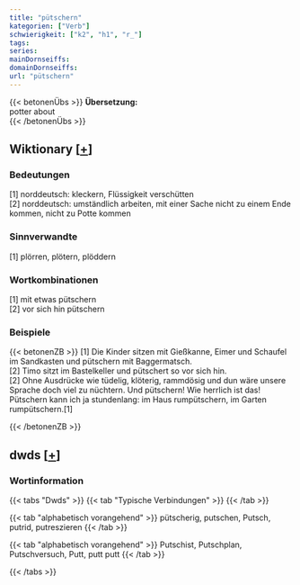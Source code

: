 ```yaml
---
title: "pütschern"
kategorien: ["Verb"]
schwierigkeit: ["k2", "h1", "r_"]
tags:
series:
mainDornseiffs:
domainDornseiffs:
url: "pütschern"
---
```


{{< betonenÜbs >}}
**Übersetzung:**  
potter about  
{{< /betonenÜbs >}}

## Wiktionary [[+](https://de.wiktionary.org/wiki/pütschern)]

### Bedeutungen
[1] norddeutsch: kleckern, Flüssigkeit verschütten  
[2] norddeutsch: umständlich arbeiten, mit einer Sache nicht zu einem Ende kommen, nicht zu Potte kommen  

### Sinnverwandte
[1] plörren, plötern, plöddern  

### Wortkombinationen
[1] mit etwas pütschern  
[2] vor sich hin pütschern  

### Beispiele
{{< betonenZB >}}
[1] Die Kinder sitzen mit Gießkanne, Eimer und Schaufel im Sandkasten und pütschern mit Baggermatsch.  
[2] Timo sitzt im Bastelkeller und pütschert so vor sich hin.  
[2] Ohne Ausdrücke wie tüdelig, klöterig, rammdösig und dun wäre unsere Sprache doch viel zu nüchtern. Und pütschern! Wie herrlich ist das! Pütschern kann ich ja stundenlang: im Haus rumpütschern, im Garten rumpütschern.[1]  

{{< /betonenZB >}}


## dwds [[+](https://www.dwds.de/wb/pütschern)]

### Wortinformation
{{< tabs "Dwds" >}}
{{< tab "Typische Verbindungen" >}}
{{< /tab >}}

{{< tab "alphabetisch vorangehend" >}}
pütscherig, putschen, Putsch, putrid, putreszieren
{{< /tab >}}

{{< tab "alphabetisch vorangehend" >}}
Putschist, Putschplan, Putschversuch, Putt, putt putt
{{< /tab >}}

{{< /tabs >}}

